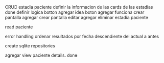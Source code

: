CRUD estadia paciente
    definir la informacion de las cards de las estadias done
    definir logica botton agregar
        idea boton agregar funciona
    crear pantalla agregar
    crear pantalla editar 
    agregar eliminar estadia paciente 


read paciente 

error handling 
ordenar resultados por fecha  descendiente del actual a antes

create sqlite repositories

agregar view paciente details. done

